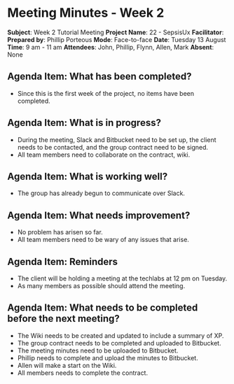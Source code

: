 # Meeting Minutes - Week 2

**Subject**: Week 2 Tutorial Meeting
**Project Name**: 22 - SepsisUx
**Facilitator**: 
**Prepared by**: Phillip Porteous
**Mode**: Face-to-face
**Date**: Tuesday 13 August
**Time**: 9 am - 11 am
**Attendees**: John, Phillip, Flynn, Allen, Mark
**Absent**: None

## Agenda Item: What has been completed?
- Since this is the first week of the project, no items have been completed.

## Agenda Item: What is in progress?
- During the meeting, Slack and Bitbucket need to be set up, the client needs to be contacted, and the group contract need to be signed.
- All team members need to collaborate on the contract, wiki.

## Agenda Item: What is working well?
- The group has already begun to communicate over Slack.

## Agenda Item: What needs improvement?
- No problem has arisen so far.
- All team members need to be wary of any issues that arise.

## Agenda Item: Reminders
- The client will be holding a meeting at the techlabs at 12 pm on Tuesday.
- As many members as possible should attend the meeting.

## Agenda Item: What needs to be completed before the next meeting?
- The Wiki needs to be created and updated to include a summary of XP.
- The group contract needs to be completed and uploaded to Bitbucket.
- The meeting minutes need to be uploaded to Bitbucket.
- Phillip needs to complete and upload the minutes to Bitbucket.
- Allen will make a start on the Wiki.
- All members needs to complete the contract.
